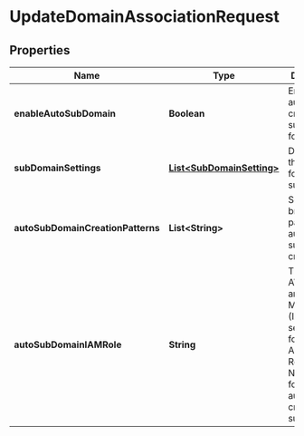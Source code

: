 

# UpdateDomainAssociationRequest


## Properties

| Name | Type | Description | Notes |
|------------ | ------------- | ------------- | -------------|
|**enableAutoSubDomain** | **Boolean** |  Enables the automated creation of subdomains for branches.  |  [optional] |
|**subDomainSettings** | [**List&lt;SubDomainSetting&gt;**](SubDomainSetting.md) |  Describes the settings for the subdomain.  |  [optional] |
|**autoSubDomainCreationPatterns** | **List&lt;String&gt;** |  Sets the branch patterns for automatic subdomain creation.  |  [optional] |
|**autoSubDomainIAMRole** | **String** |  The required AWS Identity and Access Management (IAM) service role for the Amazon Resource Name (ARN) for automatically creating subdomains.  |  [optional] |



